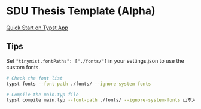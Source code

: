 # SDU Thesis Template (Alpha)

[Quick Start on Typst App](https://typst.app/project/rInt1n5uvGCyzbfMvVUaPd)

## Tips

Set `"tinymist.fontPaths": ["./fonts/"]` in your settings.json to use the custom fonts.

```sh
# Check the font list
typst fonts --font-path ./fonts/ --ignore-system-fonts
```

```sh
# Compile the main.typ file
typst compile main.typ --font-path ./fonts/ --ignore-system-fonts 山东大学本科毕业论文Typst模板.pdf
```
